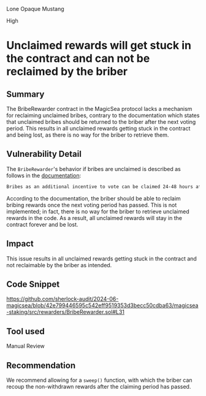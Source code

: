 Lone Opaque Mustang

High

# Unclaimed rewards will get stuck in the contract and can not be reclaimed by the briber

## Summary

The BribeRewarder contract in the MagicSea protocol lacks a mechanism for reclaiming unclaimed bribes, contrary to the documentation which states that unclaimed bribes should be returned to the briber after the next voting period. This results in all unclaimed rewards getting stuck in the contract and being lost, as there is no way for the briber to retrieve them.

## Vulnerability Detail

The `BribeRewarder`'s behavior if bribes are unclaimed is described as follows in the [documentation](https://docs.magicsea.finance/protocol/magic/magic-lum-voting#bribes):

```txt
Bribes as an additional incentive to vote can be claimed 24-48 hours after an epoch has ended. Voters can claim the rewards until the next epoch is ended. Unclaimed rewards will be sent back to the briber.
```

According to the documentation, the briber should be able to reclaim bribing rewards once the next voting period has passed. This is not implemented; in fact, there is no way for the briber to retrieve unclaimed rewards in the code. As a result, all unclaimed rewards will stay in the contract forever and be lost.

## Impact

This issue results in all unclaimed rewards getting stuck in the contract and not reclaimable by the briber as intended.

## Code Snippet

https://github.com/sherlock-audit/2024-06-magicsea/blob/42e799446595c542eff9519353d3becc50cdba63/magicsea-staking/src/rewarders/BribeRewarder.sol#L31

## Tool used

Manual Review

## Recommendation

We recommend allowing for a `sweep()` function, with which the briber can recoup the non-withdrawn rewards after the claiming period has passed.